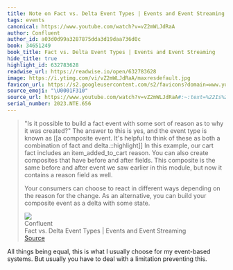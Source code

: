 ```yaml
---
title: Note on Fact vs. Delta Event Types | Events and Event Streaming via Confluent
tags: events
canonical: https://www.youtube.com/watch?v=vZ2mWLJdRaA
author: Confluent
author_id: a03d0d99a3287875dda3d19daa736d0c
book: 34651249
book_title: Fact vs. Delta Event Types | Events and Event Streaming
hide_title: true
highlight_id: 632783628
readwise_url: https://readwise.io/open/632783628
image: https://i.ytimg.com/vi/vZ2mWLJdRaA/maxresdefault.jpg
favicon_url: https://s2.googleusercontent.com/s2/favicons?domain=www.youtube.com
source_emoji: "\U0001F310"
source_url: https://www.youtube.com/watch?v=vZ2mWLJdRaA#:~:text=%22Is%20it%20possible,with%20some%20state.
serial_number: 2023.NTE.656
---
```

> "Is it possible to build a fact event with some sort of reason as to why it was created?" The answer to this is yes, and the event type is known as [[a composite event. It's helpful to think of these as both a combination of fact and delta.::highlight]] In this example, our cart fact includes an item_added_to_cart reason. You can also create composites that have before and after fields. This composite is the same before and after event we saw earlier in this module, but now it contains a reason field as well.
> 
> Your consumers can choose to react in different ways depending on the reason for the change. As an alternative, you can build your composite event as a delta with some state.
> <div class="quoteback-footer"><div class="quoteback-avatar"><img class="mini-favicon" src="https://s2.googleusercontent.com/s2/favicons?domain=www.youtube.com"></div><div class="quoteback-metadata"><div class="metadata-inner"><span style="display:none">FROM:</span><div aria-label="Confluent" class="quoteback-author"> Confluent</div><div aria-label="Fact vs. Delta Event Types | Events and Event Streaming" class="quoteback-title"> Fact vs. Delta Event Types | Events and Event Streaming</div></div></div><div class="quoteback-backlink"><a target="_blank" aria-label="go to the full text of this quotation" rel="noopener" href="https://www.youtube.com/watch?v=vZ2mWLJdRaA#:~:text=%22Is%20it%20possible,with%20some%20state." class="quoteback-arrow"> Source</a></div></div>

All things being equal, this is what I usually choose for my event-based systems. But usually you have to deal with a limitation preventing this.